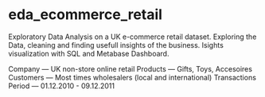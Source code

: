 # eda_ecommerce_retail
Exploratory Data Analysis on a UK e-commerce retail dataset. Exploring the Data, cleaning and finding usefull insights of the business. Isights visualization with SQL and Metabase Dashboard. 

Company — UK non-store online retail
Products — Gifts, Toys, Accesoires
Customers — Most times wholesalers (local and international)
Transactions Period — 01.12.2010 - 09.12.2011
